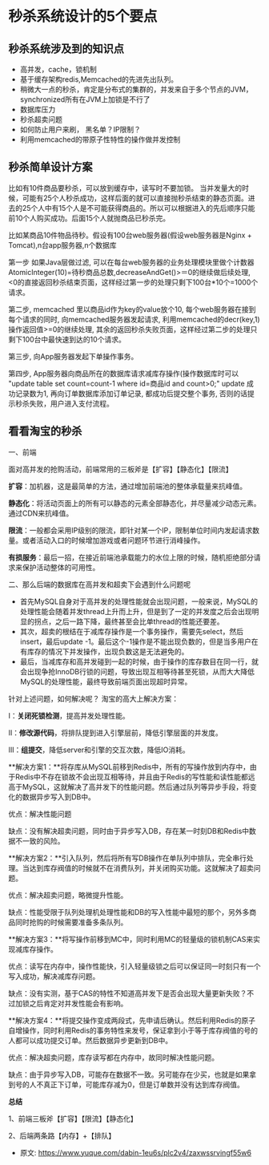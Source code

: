 # 秒杀系统设计的5个要点
<!--page header-->

<a name="bacf24e8"></a>
## 秒杀系统涉及到的知识点

- 高并发，cache，锁机制
- 基于缓存架构redis,Memcached的先进先出队列。
- 稍微大一点的秒杀，肯定是分布式的集群的，并发来自于多个节点的JVM，synchronized所有在JVM上加锁是不行了
- 数据库压力
- 秒杀超卖问题
- 如何防止用户来刷， 黑名单？IP限制？
- 利用memcached的带原子性特性的操作做并发控制

<a name="04c529a2"></a>
## 秒杀简单设计方案

比如有10件商品要秒杀，可以放到缓存中，读写时不要加锁。 当并发量大的时候，可能有25个人秒杀成功，这样后面的就可以直接抛秒杀结束的静态页面。进去的25个人中有15个人是不可能获得商品的。所以可以根据进入的先后顺序只能前10个人购买成功。后面15个人就抛商品已秒杀完。

比如某商品10件物品待秒。假设有100台web服务器(假设web服务器是Nginx + Tomcat),n台app服务器,n个数据库

第一步 如果Java层做过滤, 可以在每台web服务器的业务处理模块里做个计数器AtomicInteger(10)=待秒商品总数,decreaseAndGet()>＝0的继续做后续处理, <0的直接返回秒杀结束页面，这样经过第一步的处理只剩下100台*10个=1000个请求。

第二步, memcached 里以商品id作为key的value放个10, 每个web服务器在接到每个请求的同时, 向memcached服务器发起请求, 利用memcached的decr(key,1)操作返回值>=0的继续处理, 其余的返回秒杀失败页面，这样经过第二步的处理只剩下100台中最快速到达的10个请求。

第三步, 向App服务器发起下单操作事务。

第四步, App服务器向商品所在的数据库请求减库存操作(操作数据库时可以 "update table set count=count-1 where id=商品id and count>0;" update 成功记录数为1, 再向订单数据库添加订单记录, 都成功后提交整个事务, 否则的话提示秒杀失败，用户进入支付流程。

<a name="4f8bbd3d"></a>
## 看看淘宝的秒杀

一、前端

面对高并发的抢购活动，前端常用的三板斧是【扩容】【静态化】【限流】

**扩容**：加机器，这是最简单的方法，通过增加前端池的整体承载量来抗峰值。

**静态化**：将活动页面上的所有可以静态的元素全部静态化，并尽量减少动态元素。通过CDN来抗峰值。

**限流**：一般都会采用IP级别的限流，即针对某一个IP，限制单位时间内发起请求数量。或者活动入口的时候增加游戏或者问题环节进行消峰操作。

**有损服务**：最后一招，在接近前端池承载能力的水位上限的时候，随机拒绝部分请求来保护活动整体的可用性。

二、那么后端的数据库在高并发和超卖下会遇到什么问题呢

- 首先MySQL自身对于高并发的处理性能就会出现问题，一般来说，MySQL的处理性能会随着并发thread上升而上升，但是到了一定的并发度之后会出现明显的拐点，之后一路下降，最终甚至会比单thread的性能还要差。
- 其次，超卖的根结在于减库存操作是一个事务操作，需要先select，然后insert，最后update -1。最后这个-1操作是不能出现负数的，但是当多用户在有库存的情况下并发操作，出现负数这是无法避免的。
- 最后，当减库存和高并发碰到一起的时候，由于操作的库存数目在同一行，就会出现争抢InnoDB行锁的问题，导致出现互相等待甚至死锁，从而大大降低MySQL的处理性能，最终导致前端页面出现超时异常。

针对上述问题，如何解决呢？ 淘宝的高大上解决方案：

I：**关闭死锁检测**，提高并发处理性能。

II：**修改源代码**，将排队提到进入引擎层前，降低引擎层面的并发度。

III：**组提交**，降低server和引擎的交互次数，降低IO消耗。

**解决方案1：**将存库从MySQL前移到Redis中，所有的写操作放到内存中，由于Redis中不存在锁故不会出现互相等待，并且由于Redis的写性能和读性能都远高于MySQL，这就解决了高并发下的性能问题。然后通过队列等异步手段，将变化的数据异步写入到DB中。

优点：解决性能问题

缺点：没有解决超卖问题，同时由于异步写入DB，存在某一时刻DB和Redis中数据不一致的风险。

**解决方案2：**引入队列，然后将所有写DB操作在单队列中排队，完全串行处理。当达到库存阀值的时候就不在消费队列，并关闭购买功能。这就解决了超卖问题。

优点：解决超卖问题，略微提升性能。

缺点：性能受限于队列处理机处理性能和DB的写入性能中最短的那个，另外多商品同时抢购的时候需要准备多条队列。

**解决方案3：**将写操作前移到MC中，同时利用MC的轻量级的锁机制CAS来实现减库存操作。

优点：读写在内存中，操作性能快，引入轻量级锁之后可以保证同一时刻只有一个写入成功，解决减库存问题。

缺点：没有实测，基于CAS的特性不知道高并发下是否会出现大量更新失败？不过加锁之后肯定对并发性能会有影响。

**解决方案4：**将提交操作变成两段式，先申请后确认。然后利用Redis的原子自增操作，同时利用Redis的事务特性来发号，保证拿到小于等于库存阀值的号的人都可以成功提交订单。然后数据异步更新到DB中。

优点：解决超卖问题，库存读写都在内存中，故同时解决性能问题。

缺点：由于异步写入DB，可能存在数据不一致。另可能存在少买，也就是如果拿到号的人不真正下订单，可能库存减为0，但是订单数并没有达到库存阀值。

**总结**

1、前端三板斧【扩容】【限流】【静态化】

2、后端两条路【内存】+【排队】


<!--page footer-->
- 原文: <https://www.yuque.com/dabin-1eu6s/plc2v4/zaxwssrvingf55w6>